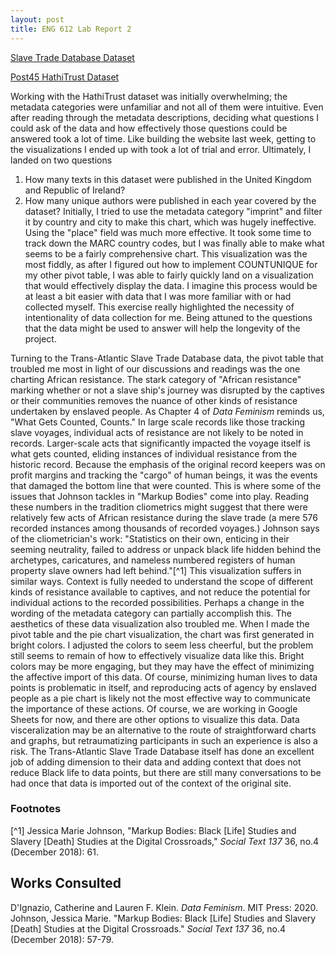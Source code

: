 ```yaml
---
layout: post
title: ENG 612 Lab Report 2
---
```

[Slave Trade Database Dataset](https://docs.google.com/spreadsheets/d/1XGlnhvBX9I8VIiTZpwz79WKbfoBEqbSnCNSXBJ7TyR4/edit?usp=sharing)

[Post45 HathiTrust Dataset](https://docs.google.com/spreadsheets/d/1zSREbf-yxjSjYeNCT5g0EhSUiv0WjWqlg2DxDwvjV7M/edit?usp=sharing)

Working with the HathiTrust dataset was initially overwhelming; the metadata categories were unfamiliar and not all of them were intuitive. Even after reading through the metadata descriptions, deciding what questions I could ask of the data and how effectively those questions could be answered took a lot of time. Like building the website last week, getting to the visualizations I ended up with took a lot of trial and error. Ultimately, I landed on two questions
1. How many texts in this dataset were published in the United Kingdom and Republic of Ireland?
2. How many unique authors were published in each year covered by the dataset?
Initially, I tried to use the metadata category "imprint" and filter it by country and city to make this chart, which was hugely ineffective. Using the "place" field was much more effective. It took some time to track down the MARC country codes, but I was finally able to make what seems to be a fairly comprehensive chart. This visualization was the most fiddly, as after I figured out how to implement COUNTUNIQUE for my other pivot table, I was able to fairly quickly land on a visualization that would effectively display the data. I imagine this process would be at least a bit easier with data that I was more familiar with or had collected myself. This exercise really highlighted the necessity of intentionality of data collection for me. Being attuned to the questions that the data might be used to answer will help the longevity of the project.

Turning to the Trans-Atlantic Slave Trade Database data, the pivot table that troubled me most in light of our discussions and readings was the one charting African resistance. The stark category of "African resistance" marking whether or not a slave ship's journey was disrupted by the captives or their communities removes the nuance of other kinds of resistance undertaken by enslaved people. As Chapter 4 of *Data Feminism* reminds us, "What Gets Counted, Counts." In large scale records like those tracking slave voyages, individual acts of resistance are not likely to be noted in records. Larger-scale acts that significantly impacted the voyage itself is what gets counted, eliding instances of individual resistance from the historic record. Because the emphasis of the original record keepers was on profit margins and tracking the "cargo" of human beings, it was the events that damaged the bottom line that were counted. This is where some of the issues that Johnson tackles in "Markup Bodies" come into play. Reading these numbers in the tradition cliometrics might suggest that there were relatively few acts of African resistance during the slave trade (a mere 576 recorded instances among thousands of recorded voyages.) Johnson says of the cliometrician's work: "Statistics on their own, enticing in their seeming neutrality, failed to address or unpack black life hidden behind the archetypes, caricatures, and nameless numbered registers of human property slave owners had left behind."[^1] This visualization suffers in similar ways. Context is fully needed to understand the scope of different kinds of resistance available to captives, and not reduce the potential for individual actions to the recorded possibilities. Perhaps a change in the wording of the metadata category can partially accomplish this.
The aesthetics of these data visualization also troubled me. When I made the pivot table and the pie chart visualization, the chart was first generated in bright colors. I adjusted the colors to seem less cheerful, but the problem still seems to remain of how to effectively visualize data like this. Bright colors may be more engaging, but they may have the effect of minimizing the affective import of this data. Of course, minimizing human lives to data points is problematic in itself, and reproducing acts of agency by enslaved people as a pie chart is likely not the most effective way to communicate the importance of these actions. Of course, we are working in Google Sheets for now, and there are other options to visualize this data. Data visceralization may be an alternative to the route of straightforward charts and graphs, but retraumatizing participants in such an experience is also a risk. The Trans-Atlantic Slave Trade Database itself has done an excellent job of adding dimension to their data and adding context that does not reduce Black life to data points, but there are still many conversations to be had once that data is imported out of the context of the original site.

### Footnotes
[^1] Jessica Marie Johnson, "Markup Bodies: Black [Life] Studies and Slavery [Death] Studies
at the Digital Crossroads," *Social Text 137* 36, no.4 (December 2018): 61.

## Works Consulted
D'Ignazio, Catherine and Lauren F. Klein. *Data Feminism*. MIT Press: 2020.
Johnson, Jessica Marie. "Markup Bodies: Black [Life] Studies and Slavery [Death] Studies
at the Digital Crossroads." *Social Text 137* 36, no.4 (December 2018): 57-79.
